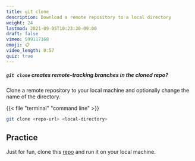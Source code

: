 ```yaml
---
title: git clone
description: Download a remote repository to a local directory
weight: 24
lastmod: 2021-09-05T10:23:30-09:00
draft: false
vimeo: 599117168
emoji: 📋
video_length: 0:57
quiz: true
---
```


<quiz-modal options="true:false" answer="true" prize="14">
  <h5><code>git clone</code> creates remote-tracking branches in the cloned repo?</h5>
</quiz-modal>

Clone a remote repository to your local machine and optionally change the name of the directory.

{{< file "terminal" "command line" >}}
```bash
git clone <repo-url> <local-directory>
```

## Practice

Just for fun, clone this [repo](https://github.com/fireship-io/wavy-curvey-blobby-website) and run it on your local machine. 

